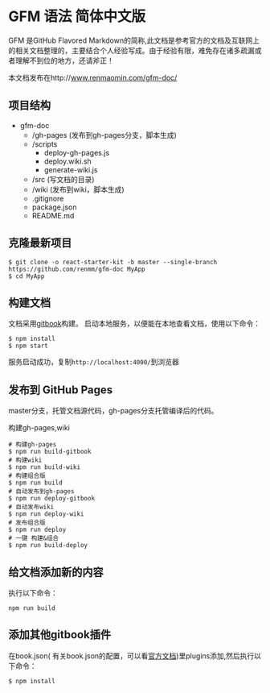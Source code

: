 # GFM 语法 简体中文版
GFM 是GitHub Flavored Markdown的简称,此文档是参考官方的文档及互联网上的相关文档整理的，主要结合个人经验写成。由于经验有限，难免存在诸多疏漏或者理解不到位的地方，还请斧正！

本文档发布在http://www.renmaomin.com/gfm-doc/

## 项目结构
- gfm-doc
  - /gh-pages (发布到gh-pages分支，脚本生成)
  - /scripts
	- deploy-gh-pages.js
	- deploy.wiki.sh
	- generate-wiki.js
  - /src (写文档的目录)
  - /wiki (发布到wiki，脚本生成)
  - .gitignore 
  - package.json
  - README.md

## 克隆最新项目
```
$ git clone -o react-starter-kit -b master --single-branch https://github.com/renmm/gfm-doc MyApp
$ cd MyApp
```
## 构建文档
文档采用[gitbook][]构建。
启动本地服务，以便能在本地查看文档，使用以下命令：
```git
$ npm install
$ npm start
```
服务启动成功，复制`http://localhost:4000/`到浏览器

## 发布到 GitHub Pages
master分支，托管文档源代码，gh-pages分支托管编译后的代码。

构建gh-pages,wiki
```git
# 构建gh-pages
$ npm run build-gitbook
# 构建wiki
$ npm run build-wiki
# 构建组合版
$ npm run build
# 自动发布到gh-pages
$ npm run deploy-gitbook
# 自动发布wiki
$ npm run deploy-wiki
# 发布组合版
$ npm run deploy
# 一键 构建&组合
$ npm run build-deploy
```

## 给文档添加新的内容
执行以下命令：
```git
npm run build
```
## 添加其他gitbook插件
在book.json( 有关book.json的配置，可以看[官方文档](https://help.gitbook.com/format/configuration.html))里plugins添加,然后执行以下命令：
```
$ npm install
```

[gitbook]: https://help.gitbook.com/index.html